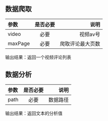 ## 数据爬取
| 参数      | 是否必要 |  说明  |
| :---        |    :----:   |----:   |
| video  | 必要    |  视频av号   |
| maxPage| 必要  |  爬取评论最大页数  |

输出结果：返回一个视频评论列表

## 数据分析
| 参数      | 是否必要 |  说明  |
| :---        |    :----:   |----:   |
| path  | 必要    |  数据路径  |

输出结果：返回文本的分析值
